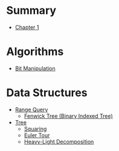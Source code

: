 # Summary

- [Chapter 1](./chapter_1.md)

# Algorithms

- [Bit Manipulation](./bit.md)

# Data Structures

- [Range Query]()
  - [Fenwick Tree (Binary Indexed Tree)](./range_query/fenwick.md)
- [Tree]()
  - [Squaring](./tree/squaring.md)
  - [Euler Tour](./tree/euler_tour.md)
  - [Heavy-Light Decomposition]()

